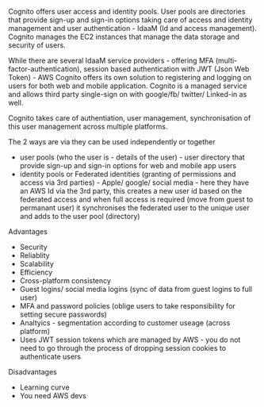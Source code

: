 Cognito offers user access and identity pools. User pools are directories that provide sign-up and sign-in options taking care of access and identity management and user authentication - IdaaM (Id and access management). Cognito manages the EC2 instances that manage the data storage and security of users.

While there are several IdaaM service providers - offering MFA (multi-factor-authentication), session based authentication with JWT (Json Web Token) - AWS Cognito offers its own solution to registering and logging on users for both web and mobile application. Cognito is a managed service and allows third party single-sign on with google/fb/ twitter/ Linked-in as well.

Cognito takes care of authentiation, user management, synchronisation of this user management across multiple platforms.

The 2 ways are via they can be used independently or together

- user pools (who the user is - details of the user) - user directory that provide sign-up and sign-in options for web and mobile app users
- identity pools or Federated identities (granting of permissions and access via 3rd parties) - Apple/ google/ social media - here they have an AWS Id via the 3rd party, this creates a new user id based on the federated access and when full access is required (move from guest to permanant user) it synchronises the federated user to the unique user and adds to the user pool (directory)

Advantages

- Security
- Reliablity
- Scalability
- Efficiency
- Cross-platform consistency
- Guest logins/ social media logins (sync of data from guest logins to full user)
- MFA and password policies (oblige users to take responsibility for setting secure passwords)
- Analtyics - segmentation according to customer useage (across platform)
- Uses JWT session tokens which are managed by AWS - you do not need to go through the process of dropping session cookies to authenticate users

Disadvantages

- Learning curve
- You need AWS devs
